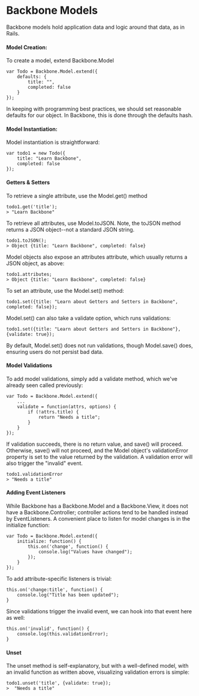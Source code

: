 # Backbone Models

Backbone models hold application data and logic around that data, as in Rails.

#### Model Creation:

To create a model, extend Backbone.Model

	var Todo = Backbone.Model.extend({
		defaults: {
			title: "",
			completed: false
		}
	});
	
In keeping with programming best practices, we should set reasonable defaults for our object. In Backbone, this is done through the defaults hash.

#### Model Instantiation:

Model instantiation is straightforward:

	var todo1 = new Todo({
		title: "Learn Backbone",
		completed: false
	});
	
#### Getters & Setters

To retrieve a single attribute, use the Model.get() method

	todo1.get('title');
	> "Learn Backbone"

To retrieve all attributes, use Model.toJSON. Note, the toJSON method returns a JSON object--not a standard JSON string.

	todo1.toJSON();
	> Object {title: "Learn Backbone", completed: false}
	
Model objects also expose an attributes attribute, which usually returns a JSON object, as above:

	todo1.attributes;
	> Object {title: "Learn Backbone", completed: false}
	
To set an attribute, use the Model.set() method:

	todo1.set({title: "Learn about Getters and Setters in Backbone", completed: false});
	
Model.set() can also take a validate option, which runs validations:

	todo1.set({title: "Learn about Getters and Setters in Backbone"}, {validate: true});

By default, Model.set() does not run validations, though Model.save() does, ensuring users do not persist bad data.

#### Model Validations

To add model validations, simply add a validate method, which we've already seen called previously:

	var Todo = Backbone.Model.extend({
		...
		validate = function(attrs, options) {
			if (!attrs.title) {
				return "Needs a title";
			}
		}
	});
	
If validation succeeds, there is no return value, and save() will proceed. Otherwise, save() will not proceed, and the Model object's validationError property is set to the value returned by the validation. A validation error will also trigger the "invalid" event.

	todo1.validationError
	> "Needs a title"
	
#### Adding Event Listeners

While Backbone has a Backbone.Model and a Backbone.View, it does not have a Backbone.Controller; controller actions tend to be handled instead by EventListeners. A convenient place to listen for model changes is in the initialize function:

	var Todo = Backbone.Model.extend({ 
		initialize: function() {
			this.on('change', function() {
				console.log("Values have changed");
			});
		}
	});
	
To add attribute-specific listeners is trivial:

	this.on('change:title', function() {
		console.log("Title has been updated");
	}
	
Since validations trigger the invalid event, we can hook into that event here as well:

	this.on('invalid', function() {
		console.log(this.validationError);
	}
	
#### Unset

The unset method is self-explanatory, but with a well-defined model, with an invalid function as written above, visualizing validation errors is simple:

	todo1.unset('title', {validate: true});
	>  "Needs a title"



